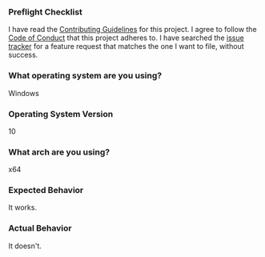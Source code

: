 ### Preflight Checklist

I have read the [Contributing Guidelines](https://github.com/electron/electron/blob/main/CONTRIBUTING.md) for this project.
I agree to follow the [Code of Conduct](https://github.com/electron/electron/blob/main/CODE_OF_CONDUCT.md) that this project adheres to.
I have searched the [issue tracker](https://www.github.com/electron/electron/issues) for a feature request that matches the one I want to file, without success.

### What operating system are you using?

Windows

### Operating System Version

10

### What arch are you using?

x64

### Expected Behavior

It works.

### Actual Behavior

It doesn't.
